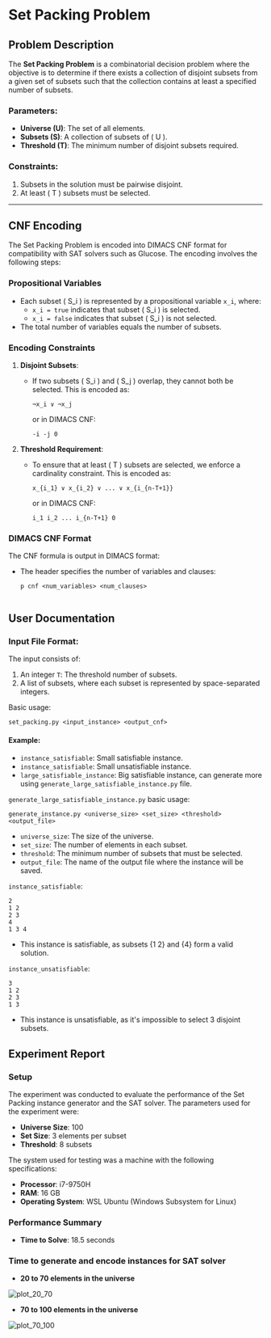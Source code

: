 # Set Packing Problem

## Problem Description

The **Set Packing Problem** is a combinatorial decision problem where the objective is to determine if there exists a collection of disjoint subsets from a given set of subsets such that the collection contains at least a specified number of subsets.

### Parameters:
- **Universe (U)**: The set of all elements.
- **Subsets (S)**: A collection of subsets of \( U \).
- **Threshold (T)**: The minimum number of disjoint subsets required.

### Constraints:
1. Subsets in the solution must be pairwise disjoint.
2. At least \( T \) subsets must be selected.

---

## CNF Encoding

The Set Packing Problem is encoded into DIMACS CNF format for compatibility with SAT solvers such as Glucose. The encoding involves the following steps:

### Propositional Variables
- Each subset \( S_i \) is represented by a propositional variable `x_i`, where:
  - `x_i = true` indicates that subset \( S_i \) is selected.
  - `x_i = false` indicates that subset \( S_i \) is not selected.
- The total number of variables equals the number of subsets.

### Encoding Constraints
1. **Disjoint Subsets**:
   - If two subsets \( S_i \) and \( S_j \) overlap, they cannot both be selected. This is encoded as:
     ```plaintext
     ¬x_i ∨ ¬x_j
     ```
     or in DIMACS CNF:
     ```plaintext
     -i -j 0
     ```

2. **Threshold Requirement**:
   - To ensure that at least \( T \) subsets are selected, we enforce a cardinality constraint. This is encoded as:
     ```plaintext
     x_{i_1} ∨ x_{i_2} ∨ ... ∨ x_{i_{n-T+1}}
     ```
     or in DIMACS CNF:
     ```plaintext
     i_1 i_2 ... i_{n-T+1} 0
     ```

### DIMACS CNF Format
The CNF formula is output in DIMACS format:
- The header specifies the number of variables and clauses:
  ```plaintext
  p cnf <num_variables> <num_clauses>


## User Documentation

### Input File Format:
The input consists of:
1. An integer `T`: The threshold number of subsets.
2. A list of subsets, where each subset is represented by space-separated integers.

Basic usage: 
```
set_packing.py <input_instance> <output_cnf>
```


#### Example:

* `instance_satisfiable`: Small satisfiable instance.
* `instance_satisfiable`: Small unsatisfiable instance.
* `large_satisfiable_instance`: Big satisfiable instance, can generate more using `generate_large_satisfiable_instance.py` file.

`generate_large_satisfiable_instance.py` basic usage:
```
generate_instance.py <universe_size> <set_size> <threshold> <output_file>
```
- `universe_size`: The size of the universe.
- `set_size`: The number of elements in each subset.
- `threshold`: The minimum number of subsets that must be selected.
- `output_file`: The name of the output file where the instance will be saved.

`instance_satisfiable`:
```plaintext
2
1 2
2 3
4
1 3 4
```
- This instance is satisfiable, as subsets {1 2} and {4} form a valid solution.

`instance_unsatisfiable`:
```plaintext
3
1 2
2 3
1 3
```
- This instance is unsatisfiable, as it's impossible to select 3 disjoint subsets.

## Experiment Report

### Setup
The experiment was conducted to evaluate the performance of the Set Packing instance generator and the SAT solver. The parameters used for the experiment were:

- **Universe Size**: 100
- **Set Size**: 3 elements per subset
- **Threshold**: 8 subsets

The system used for testing was a machine with the following specifications:
- **Processor**: i7-9750H
- **RAM**: 16 GB
- **Operating System**: WSL Ubuntu (Windows Subsystem for Linux)

### Performance Summary
- **Time to Solve**: 18.5 seconds

### Time to generate and encode instances for SAT solver

- **20 to 70 elements in the universe**

![plot_20_70](https://github.com/user-attachments/assets/8c79f28c-ec47-4c94-a947-61ecfcbccf19)

- **70 to 100 elements in the universe**

![plot_70_100](https://github.com/user-attachments/assets/0393acc3-eecf-4662-8ccf-ed92f39bab2c)

  
